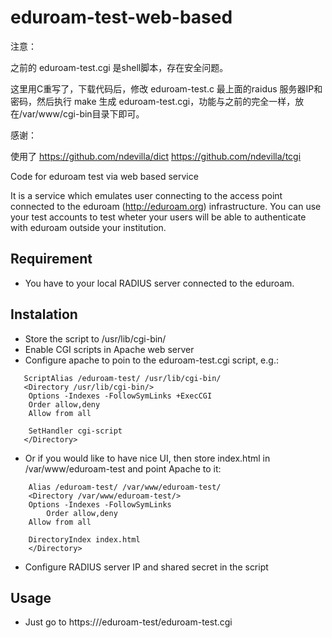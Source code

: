 # eduroam-test-web-based


注意：

之前的 eduroam-test.cgi 是shell脚本，存在安全问题。

这里用C重写了，下载代码后，修改 eduroam-test.c 最上面的raidus 服务器IP和密码，然后执行 make 生成 eduroam-test.cgi，功能与之前的完全一样，放在/var/www/cgi-bin目录下即可。


感谢：

使用了 https://github.com/ndevilla/dict https://github.com/ndevilla/tcgi


Code for eduroam test via web based service

It is a service which emulates user connecting to the access point connected to the eduroam (http://eduroam.org) infrastructure. You can use your test accounts to test wheter your users will be able to authenticate with eduroam outside your institution.

## Requirement

* You have to your local RADIUS server connected to the eduroam.

## Instalation

* Store the script to /usr/lib/cgi-bin/
* Enable CGI scripts in Apache web server
* Configure apache to poin to the eduroam-test.cgi script, e.g.:

```
   ScriptAlias /eduroam-test/ /usr/lib/cgi-bin/
   <Directory /usr/lib/cgi-bin/>
	Options -Indexes -FollowSymLinks +ExecCGI
	Order allow,deny
	Allow from all

	SetHandler cgi-script
   </Directory>
```

* Or if you would like to have nice UI, then store index.html in /var/www/eduroam-test and  point Apache to it:

```
    Alias /eduroam-test/ /var/www/eduroam-test/
    <Directory /var/www/eduroam-test/>
	Options -Indexes -FollowSymLinks
        Order allow,deny
	Allow from all

	DirectoryIndex index.html
    </Directory>
```
* Configure RADIUS server IP and shared secret in the script

## Usage

* Just go to https://<your machine>/eduroam-test/eduroam-test.cgi
